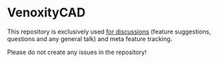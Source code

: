 # VenoxityCAD

This repository is exclusively used [for discussions](https://github.com/VenoxityCAD/VenoxityCAD/discussions) (feature suggestions, questions and any general talk) and meta feature tracking.

Please do not create any issues in the repository!
